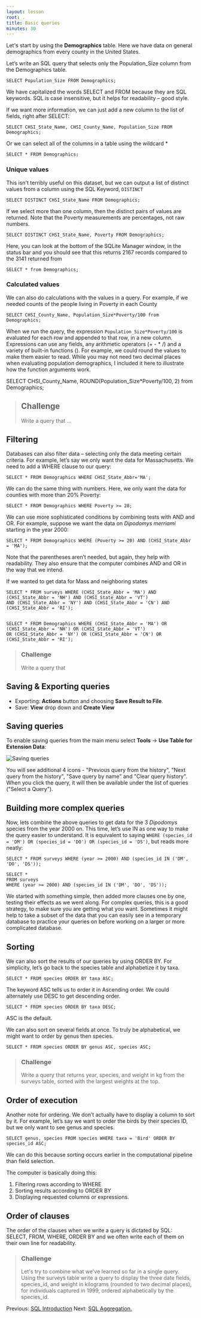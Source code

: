 ```yaml
---
layout: lesson
root: .
title: Basic queries
minutes: 30
---
```



Let's start by using the **Demographics** table.
Here we have data on general demographics from every county in the United States.

Let’s write an SQL query that selects only the Population_Size column from the Demographics
table.

    SELECT Population_Size FROM Demographics;

We have capitalized the words SELECT and FROM because they are SQL keywords.
SQL is case insensitive, but it helps for readability – good style.

If we want more information, we can just add a new column to the list of fields,
right after SELECT:

    SELECT CHSI_State_Name, CHSI_County_Name, Population_Size FROM Demographics;

Or we can select all of the columns in a table using the wildcard *

    SELECT * FROM Demographics;

### Unique values

This isn't terribly useful on this dataset, but we can output a list of distinct values from a column using the SQL Keyword, ``DISTINCT``

    SELECT DISTINCT CHSI_State_Name FROM Demographics;

If we select more than one column, then the distinct pairs of values are
returned. Note that the Poverty measurements are percentages, not raw numbers.

    SELECT DISTINCT CHSI_State_Name, Poverty FROM Demographics;
    
Here, you can look at the bottom of the SQLite Manager window, in the status bar and you should see that this returns 2167 records compared to the 3141 returned from

    SELECT * from Demographics;

### Calculated values

We can also do calculations with the values in a query.
For example, if we needed counts of the people living in Poverty in each County

    SELECT CHSI_County_Name, Population_Size*Poverty/100 from Demographics;

When we run the query, the expression `Population_Size*Poverty/100` is evaluated for each row
and appended to that row, in a new column.  Expressions can use any fields, any
arithmetic operators (+ - * /) and a variety of built-in functions (). For
example, we could round the values to make them easier to read. While you may not need two decimal places when evaluating population demographics, I included it here to illustrate how the function arguments work.

SELECT CHSI_County_Name, ROUND(Population_Size*Poverty/100, 2) from Demographics;

> ## Challenge
>
> Write a query that ...

Filtering
---------

Databases can also filter data – selecting only the data meeting certain
criteria.  For example, let’s say we only want the data for Massachusetts.  We need to add a WHERE clause to our
query:

    SELECT * FROM Demographics WHERE CHSI_State_Abbr='MA';

We can do the same thing with numbers.
Here, we only want the data for counties with more than 20% Poverty:

    SELECT * FROM Demographics WHERE Poverty >= 20;

We can use more sophisticated conditions by combining tests with AND and OR.
For example, suppose we want the data on _Dipodomys merriami_ starting in the year
2000:

    SELECT * FROM Demographics WHERE (Poverty >= 20) AND (CHSI_State_Abbr = 'MA');

Note that the parentheses aren’t needed, but again, they help with readability.
They also ensure that the computer combines AND and OR in the way that we
intend.

If we wanted to get data for Mass and neighboring states

    SELECT * FROM surveys WHERE (CHSI_State_Abbr = 'MA') AND (CHSI_State_Abbr = 'NH') AND (CHSI_State_Abbr = 'VT')
    AND (CHSI_State_Abbr = 'NY') AND (CHSI_State_Abbr = 'CN') AND (CHSI_State_Abbr = 'RI');
    
    
    SELECT * FROM Demographics WHERE (CHSI_State_Abbr = 'MA') OR (CHSI_State_Abbr = 'NH') OR (CHSI_State_Abbr = 'VT') 
    OR (CHSI_State_Abbr = 'NY') OR (CHSI_State_Abbr = 'CN') OR (CHSI_State_Abbr = 'RI');

> ### Challenge
>
> Write a query that 


Saving & Exporting queries
--------------------------

* Exporting:  **Actions** button and choosing **Save Result to File**.
* Save: **View** drop down and **Create View**


Saving queries
--------------------------------------
To enable saving queries from the main menu select **Tools** -> **Use Table for Extension Data**:

![Saving queries](img/saving_query.png)

You will see additional 4 icons - "Previous query from the history", "Next query from the history", "Save query by name" and "Clear query history". When you click the query, it will then be available under the list of queries ("Select a Query").

Building more complex queries
-----------------------------

Now, lets combine the above queries to get data for the 3 _Dipodomys_ species from
the year 2000 on.  This time, let’s use IN as one way to make the query easier
to understand.  It is equivalent to saying `WHERE (species_id = 'DM') OR (species_id
= 'DO') OR (species_id = 'DS')`, but reads more neatly:

    SELECT * FROM surveys WHERE (year >= 2000) AND (species_id IN ('DM', 'DO', 'DS'));

    SELECT *
    FROM surveys
    WHERE (year >= 2000) AND (species_id IN ('DM', 'DO', 'DS'));

We started with something simple, then added more clauses one by one, testing
their effects as we went along.  For complex queries, this is a good strategy,
to make sure you are getting what you want.  Sometimes it might help to take a
subset of the data that you can easily see in a temporary database to practice
your queries on before working on a larger or more complicated database.


Sorting
-------

We can also sort the results of our queries by using ORDER BY.
For simplicity, let’s go back to the species table and alphabetize it by taxa.

    SELECT * FROM species ORDER BY taxa ASC;

The keyword ASC tells us to order it in Ascending order.
We could alternately use DESC to get descending order.

    SELECT * FROM species ORDER BY taxa DESC;

ASC is the default.

We can also sort on several fields at once.
To truly be alphabetical, we might want to order by genus then species.

    SELECT * FROM species ORDER BY genus ASC, species ASC;

> ### Challenge
>
> Write a query that returns year, species, and weight in kg from
> the surveys table, sorted with the largest weights at the top.


Order of execution
------------------

Another note for ordering. We don’t actually have to display a column to sort by
it.  For example, let’s say we want to order the birds by their species ID, but
we only want to see genus and species.

    SELECT genus, species FROM species WHERE taxa = 'Bird' ORDER BY species_id ASC;

We can do this because sorting occurs earlier in the computational pipeline than
field selection.

The computer is basically doing this:

1. Filtering rows according to WHERE
2. Sorting results according to ORDER BY
3. Displaying requested columns or expressions.


Order of clauses
----------------

The order of the clauses when we write a query is dictated by SQL: SELECT, FROM, WHERE, ORDER BY
and we often write each of them on their own line for readability.


> ### Challenge
>
> Let's try to combine what we've learned so far in a single
> query.  Using the surveys table write a query to display the three date fields,
> species\_id, and weight in kilograms (rounded to two decimal places), for
> individuals captured in 1999, ordered alphabetically by the species\_id.




Previous: [SQL Introduction](00-sql-introduction.html) Next: [SQL Aggregation.](02-sql-aggregation.html)
